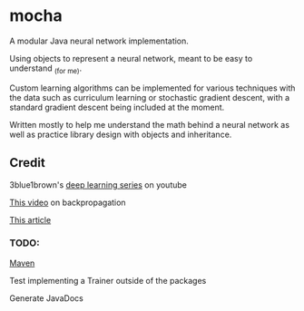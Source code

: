 # mocha

A modular Java neural network implementation.

Using objects to represent a neural network, meant to be easy to understand <sub>(for me)</sub>.

Custom learning algorithms can be implemented for various techniques with the data such as curriculum learning or stochastic gradient descent, with a standard gradient descent being included at the moment.

Written mostly to help me understand the math behind a neural network as well as practice library design with objects and inheritance.

## Credit
3blue1brown's [deep learning series](https://www.youtube.com/playlist?list=PLZHQObOWTQDNU6R1_67000Dx_ZCJB-3pi) on youtube

[This video](https://www.youtube.com/watch?v=khUVIZ3MON8&ab_channel=MikaelLaine) on backpropagation

[This article](https://towardsdatascience.com/creating-a-neural-network-from-scratch-302e8fb61703)

### TODO:
[Maven](https://dzone.com/articles/how-to-create-a-java-library-from-scratch-to-maven)

Test implementing a Trainer outside of the packages

Generate JavaDocs
